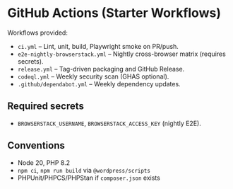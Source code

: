 # GitHub Actions (Starter Workflows)

Workflows provided:
- `ci.yml` – Lint, unit, build, Playwright smoke on PR/push.
- `e2e-nightly-browserstack.yml` – Nightly cross-browser matrix (requires secrets).
- `release.yml` – Tag-driven packaging and GitHub Release.
- `codeql.yml` – Weekly security scan (GHAS optional).
- `.github/dependabot.yml` – Weekly dependency updates.

## Required secrets
- `BROWSERSTACK_USERNAME`, `BROWSERSTACK_ACCESS_KEY` (nightly E2E).

## Conventions
- Node 20, PHP 8.2
- `npm ci`, `npm run build` via `@wordpress/scripts`
- PHPUnit/PHPCS/PHPStan if `composer.json` exists
